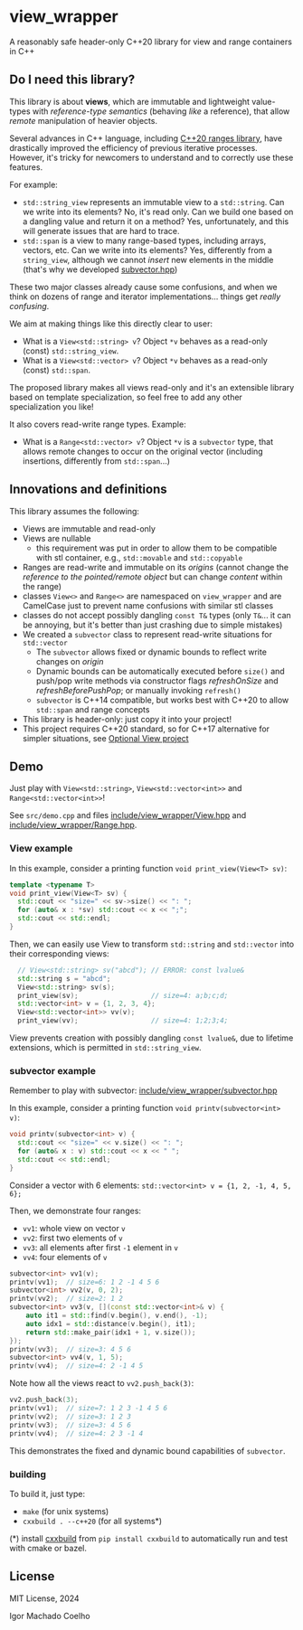 # view_wrapper
A reasonably safe header-only C++20 library for view and range containers in C++

## Do I need this library?

This library is about **views**, which are immutable and lightweight value-types with *reference-type semantics* (behaving *like* a reference),
that allow *remote* manipulation of heavier objects.

Several advances in C++ language, including [C++20 ranges library](https://en.cppreference.com/w/cpp/ranges), 
have drastically improved the efficiency of previous iterative processes.
However, it's tricky for newcomers to understand and to correctly use these
features.

For example:

-  `std::string_view` represents an immutable view to a `std::string`.
Can we write into its elements? No, it's read only. 
Can we build one based on a dangling value and return it on a method? 
Yes, unfortunately, and this will generate issues that are hard to trace.
- `std::span` is a view to many range-based types, including arrays, vectors, etc.
Can we write into its elements? Yes, differently from a `string_view`, although we cannot *insert* new elements in the middle (that's why we developed [subvector.hpp](./include/view_wrapper/subvector.hpp))

These two major classes already cause some confusions, 
and when we think on dozens of range and iterator implementations... 
things get *really confusing*.

We aim at making things like this directly clear to user:

- What is a `View<std::string> v`? Object `*v` behaves as a read-only (const) `std::string_view`.
- What is a `View<std::vector> v`? Object `*v` behaves as a read-only (const) `std::span`.

The proposed library makes all views read-only and it's an extensible library
based on template specialization, so feel free to add any other specialization you like!

It also covers read-write range types. Example:

- What is a `Range<std::vector> v`? Object `*v` is a `subvector` type, that allows remote changes to occur on the original vector (including insertions, differently from `std::span`...)

## Innovations and definitions

This library assumes the following:

- Views are immutable and read-only
- Views are nullable
   * this requirement was put in order to allow them to be compatible with stl container, e.g., `std::movable` and `std::copyable`
- Ranges are read-write and immutable on its *origins* (cannot change the *reference to the pointed/remote object* but can change *content* within the range)
- classes `View<>` and `Range<>` are namespaced on `view_wrapper` and are CamelCase just to prevent name confusions with similar stl classes
- classes do not accept possibly dangling `const T&` types (only `T&`... it can be annoying, but it's better than just crashing due to simple mistakes)
- We created a `subvector` class to represent read-write situations for `std::vector`
    * The `subvector` allows fixed or dynamic bounds to reflect write changes on *origin*
    * Dynamic bounds can be automatically executed before `size()` and push/pop write methods via constructor flags *refreshOnSize* and *refreshBeforePushPop*; or manually invoking `refresh()`
    * `subvector` is C++14 compatible, but works best with C++20 to allow `std::span` and range concepts
- This library is header-only: just copy it into your project!
- This project requires C++20 standard, so for C++17 alternative for simpler situations, see [Optional View project](https://github.com/igormcoelho/optional_view)

## Demo

Just play with `View<std::string>`, `View<std::vector<int>>` and `Range<std::vector<int>>`!

See `src/demo.cpp` and files [include/view_wrapper/View.hpp](./include/view_wrapper/View.hpp) and [include/view_wrapper/Range.hpp](./include/view_wrapper/Range.hpp).

### View example

In this example, consider a printing function `void print_view(View<T> sv)`:

```.cpp
template <typename T>
void print_view(View<T> sv) {
  std::cout << "size=" << sv->size() << ": ";
  for (auto& x : *sv) std::cout << x << ";";
  std::cout << std::endl;
}
```

Then, we can easily use View to transform `std::string` and `std::vector` into their corresponding views:

```.cpp
  // View<std::string> sv("abcd"); // ERROR: const lvalue&
  std::string s = "abcd";
  View<std::string> sv(s);
  print_view(sv);                  // size=4: a;b;c;d;
  std::vector<int> v = {1, 2, 3, 4};
  View<std::vector<int>> vv(v);
  print_view(vv);                  // size=4: 1;2;3;4;
```

View prevents creation with possibly dangling `const lvalue&`, 
due to lifetime extensions, which is permitted in `std::string_view`.


### subvector example
Remember to play with subvector: [include/view_wrapper/subvector.hpp](./include/view_wrapper/subvector.hpp)

In this example, consider a printing function `void printv(subvector<int> v)`:

```.cpp
void printv(subvector<int> v) {
  std::cout << "size=" << v.size() << ": ";
  for (auto& x : v) std::cout << x << " ";
  std::cout << std::endl;
}
```

Consider a vector with 6 elements: `std::vector<int> v = {1, 2, -1, 4, 5, 6};`

Then, we demonstrate four ranges:
- `vv1`: whole view on vector `v`
- `vv2`: first two elements of `v`
- `vv3`: all elements after first `-1` element in `v`
- `vv4`: four elements of `v`


```.cpp
subvector<int> vv1(v);
printv(vv1);  // size=6: 1 2 -1 4 5 6
subvector<int> vv2(v, 0, 2);
printv(vv2);  // size=2: 1 2
subvector<int> vv3(v, [](const std::vector<int>& v) {
    auto it1 = std::find(v.begin(), v.end(), -1);
    auto idx1 = std::distance(v.begin(), it1);
    return std::make_pair(idx1 + 1, v.size());
});
printv(vv3);  // size=3: 4 5 6
subvector<int> vv4(v, 1, 5);
printv(vv4);  // size=4: 2 -1 4 5
```

Note how all the views react to `vv2.push_back(3)`:
```.cpp
vv2.push_back(3);
printv(vv1);  // size=7: 1 2 3 -1 4 5 6
printv(vv2);  // size=3: 1 2 3
printv(vv3);  // size=3: 4 5 6
printv(vv4);  // size=4: 2 3 -1 4
```

This demonstrates the fixed and dynamic bound capabilities of `subvector`.

### building

To build it, just type:

- `make` (for unix systems)
- `cxxbuild . --c++20` (for all systems*)

(*) install [cxxbuild](https://github.com/manydeps/cxxbuild) from `pip install cxxbuild` to automatically run and test with cmake or bazel.

## License

MIT License, 2024

Igor Machado Coelho

